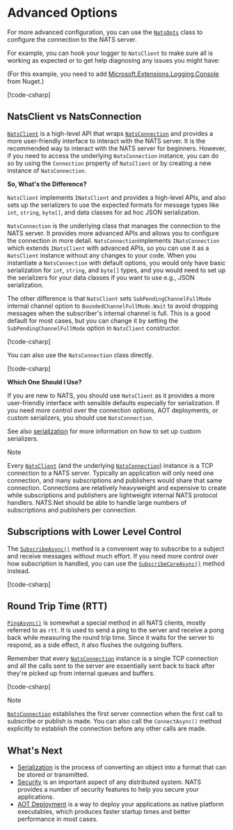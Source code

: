 ﻿# Advanced Options

For more advanced configuration, you can use the [`NatsOpts`](xref:NATS.Client.Core.NatsOpts)
class to configure the connection to the NATS server.

For example, you can hook your logger to `NatsClient` to make sure all is working as expected or
to get help diagnosing any issues you might have:

(For this example, you need to add [Microsoft.Extensions.Logging.Console](https://www.nuget.org/packages/Microsoft.Extensions.Logging.Console) from Nuget.)

[!code-csharp[](../../../tests/NATS.Net.DocsExamples/Advanced/IntroPage.cs#logging)]

## NatsClient vs NatsConnection

[`NatsClient`](xref:NATS.Net.NatsClient) is a high-level API that wraps [`NatsConnection`](xref:NATS.Client.Core.NatsConnection)
and provides a more user-friendly interface to interact with the NATS server.
It is the recommended way to interact with the NATS server for beginners.
However, if you need to access the underlying `NatsConnection` instance,
you can do so by using the `Connection` property of `NatsClient` or by creating a new instance of `NatsConnection`.

**So, What's the Difference?**

`NatsClient` implements `INatsClient` and provides a high-level APIs, and also
sets up the serializers to use the expected formats for message types like `int`,
`string`, `byte[]`, and data classes for ad hoc JSON serialization.

`NatsConnection` is the underlying class that manages the connection to the NATS server.
It provides more advanced APIs and allows you to configure the connection in more detail.
`NatsConnection`implements `INatsConnection` which extends `INatsClient` with advanced APIs,
so you can use it as a `NatsClient` instance without any changes to your code. When you
instantiate a `NatsConnection` with default options, you would only have basic serialization
for `int`, `string`, and `byte[]` types, and you would need to set up the serializers for your data classes
if you want to use e.g., JSON serialization.

The other difference is that `NatsClient` sets `SubPendingChannelFullMode` internal channel option to
`BoundedChannelFullMode.Wait` to avoid dropping messages when the subscriber's internal channel is full.
This is a good default for most cases, but you can change it by setting the `SubPendingChannelFullMode` option
in `NatsClient` constructor.

[!code-csharp[](../../../tests/NATS.Net.DocsExamples/Advanced/IntroPage.cs#opts)]

You can also use the `NatsConnection` class directly.

[!code-csharp[](../../../tests/NATS.Net.DocsExamples/Advanced/IntroPage.cs#opts2)]

**Which One Should I Use?**

If you are new to NATS, you should use `NatsClient` as it provides a more user-friendly interface
with sensible defaults especially for serialization.
If you need more control over the connection options, AOT deployments, or custom serializers,
you should use `NatsConnection`.

See also [serialization](serialization.md) for more information on how to set up custom serializers.

> [!NOTE]
> Every [`NatsClient`](xref:NATS.Net.NatsClient) (and the underlying [`NatsConnection`](xref:NATS.Client.Core.NatsConnection))
> instance is a TCP connection to a NATS server.
> Typically an application will only need one
> connection, and many subscriptions and publishers would share that same connection. Connections are relatively
> heavyweight and expensive to create while
> subscriptions and publishers are lightweight internal NATS protocol handlers.
> NATS.Net should be able to handle large numbers of subscriptions
> and publishers per connection.

## Subscriptions with Lower Level Control

The
[`SubscribeAsync()`](xref:NATS.Client.Core.INatsClient.SubscribeAsync``1(System.String,System.String,NATS.Client.Core.INatsDeserialize{``0},NATS.Client.Core.NatsSubOpts,System.Threading.CancellationToken))
method is a convenient way to subscribe to a subject and receive messages without much effort.
If you need more control over how subscription is handled, you can use the
[`SubscribeCoreAsync()`](xref:NATS.Client.Core.INatsConnection.SubscribeCoreAsync``1(System.String,System.String,NATS.Client.Core.INatsDeserialize{``0},NATS.Client.Core.NatsSubOpts,System.Threading.CancellationToken))
method instead.

[!code-csharp[](../../../tests/NATS.Net.DocsExamples/Advanced/IntroPage.cs#lowlevel-sub)]

## Round Trip Time (RTT)

[`PingAsync()`](xref:NATS.Client.Core.INatsClient.PingAsync(System.Threading.CancellationToken)) is somewhat a
special method in all NATS clients, mostly referred to as `rtt`. It is used to send a ping to the server and
receive a pong back while measuring the round trip time. Since it waits for the server to respond, as a side effect,
it also flushes the outgoing buffers.

Remember that every [`NatsConnection`](xref:NATS.Client.Core.NatsConnection) instance is a single TCP connection
and all the calls sent to the server are
essentially sent back to back after they're picked up from internal queues and buffers.

[!code-csharp[](../../../tests/NATS.Net.DocsExamples/Advanced/IntroPage.cs#ping)]

> [!NOTE]
> [`NatsConnection`](xref:NATS.Client.Core.NatsConnection) establishes the first server connection when the first call to subscribe or publish is made.
> You can also call the `ConnectAsync()` method explicitly to establish the connection before any other calls are made.

## What's Next

- [Serialization](serialization.md) is the process of converting an object into a format that can be stored or transmitted.
- [Security](security.md) is an important aspect of any distributed system. NATS provides a number of security features to help you secure your applications.
- [AOT Deployment](aot.md) is a way to deploy your applications as native platform executables, which produces faster startup times and better performance in most cases.

